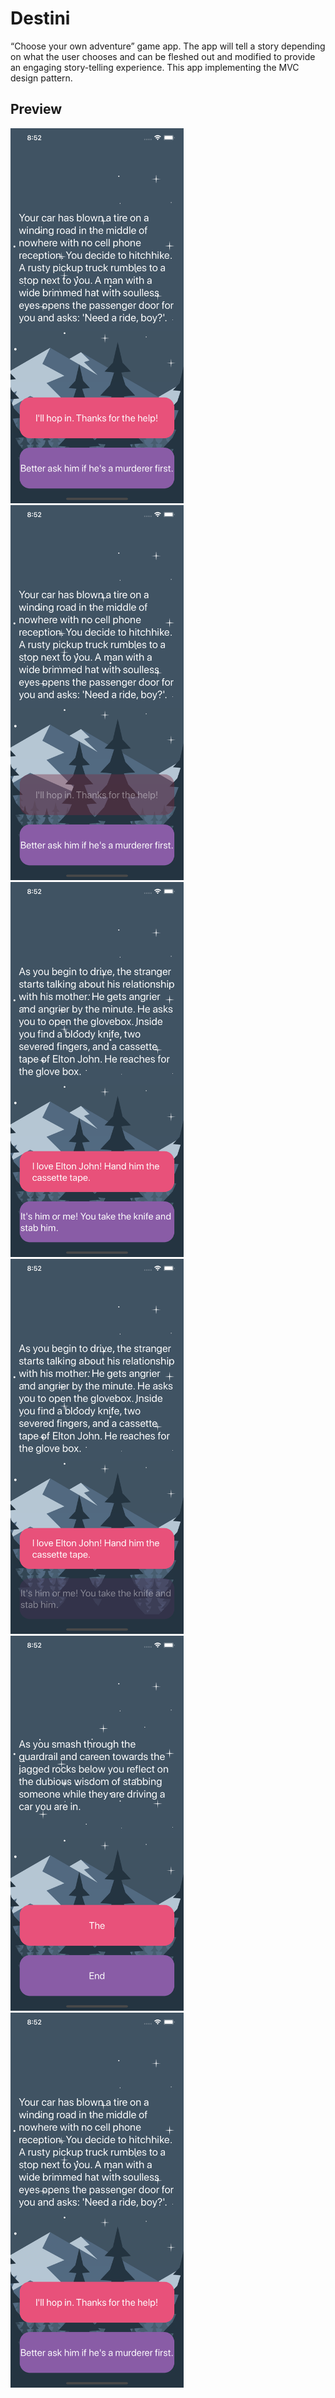 # Destini

“Choose your own adventure” game app. The app will tell a story depending on what the user chooses and can be fleshed out and modified to provide an engaging story-telling experience. This app implementing the MVC design pattern.

## Preview
<img src="/screenshot/1.png" alt="Demo" height="600px"/> <img src="/screenshot/2.png" alt="Demo" height="600px"/>
<img src="/screenshot/3.png" alt="Demo" height="600px"/> <img src="/screenshot/4.png" alt="Demo" height="600px"/>
<img src="/screenshot/5.png" alt="Demo" height="600px"/> <img src="/screenshot/6.png" alt="Demo" height="600px"/>
